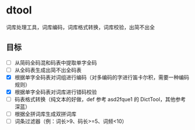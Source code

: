 # dtool

词库处理工具，词库编码，词库格式转换，词库校验，出简不出全

## 目标

- [ ] 从简码全码混和码表中提取单字全码
- [ ] 从全码表生成出简不出全码表
- [x] 根据单字全码表对词组进行编码（对多编码的字进行笛卡尔积，需要一种编码规则）
- [x] 根据单字全码表对词库进行错码校验
- [ ] 码表格式转换（纯文本的好做，def 参考 asd2fque1 的 DictTool，其他参考深蓝）
- [ ] 根据全拼词库生成双拼词库
- [ ] 词条过滤器（例：词长>9、码长>=5、词频<10）
